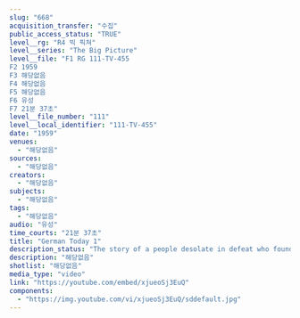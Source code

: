 ```yaml
---
slug: "668"
acquisition_transfer: "수집"
public_access_status: "TRUE"
level__rg: "R4 빅 픽쳐"
level__series: "The Big Picture"
level__file: "F1 RG 111-TV-455
F2 1959
F3 해당없음
F4 해당없음
F5 해당없음
F6 유성
F7 21분 37초"
level__file_number: "111"
level__local_identifier: "111-TV-455"
date: "1959"
venues: 
  - "해당없음"
sources: 
  - "해당없음"
creators: 
  - "해당없음"
subjects: 
  - "해당없음"
tags: 
  - "해당없음"
audio: "유성"
time_courts: "21분 37초"
title: "German Today 1"
description_status: "The story of a people desolate in defeat who found the way back with the help of the military force which defeated them."
description: "해당없음"
shotlist: "해당없음"
media_type: "video"
link: "https://youtube.com/embed/xjueoSj3EuQ"
components: 
  - "https://img.youtube.com/vi/xjueoSj3EuQ/sddefault.jpg"
---
```

